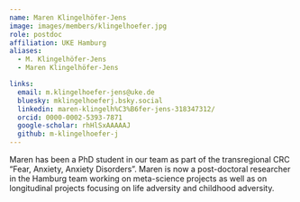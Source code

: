 ```yaml
---
name: Maren Klingelhöfer-Jens
image: images/members/klingelhoefer.jpg
role: postdoc
affiliation: UKE Hamburg
aliases:
  - M. Klingelhöfer-Jens
  - Maren Klingelhöfer-Jens

links:
  email: m.klingelhoefer-jens@uke.de
  bluesky: mklingelhoeferj.bsky.social
  linkedin: maren-klingelh%C3%B6fer-jens-318347312/
  orcid: 0000-0002-5393-7871
  google-scholar: rhHlSxAAAAAJ
  github: m-klingelhoefer-j
---
```


Maren has been a PhD student in our team as part of the transregional CRC “Fear, Anxiety, Anxiety Disorders”. Maren is now a post-doctoral researcher in the Hamburg team working on meta-science projects as well as on longitudinal projects focusing on life adversity and childhood adversity.

